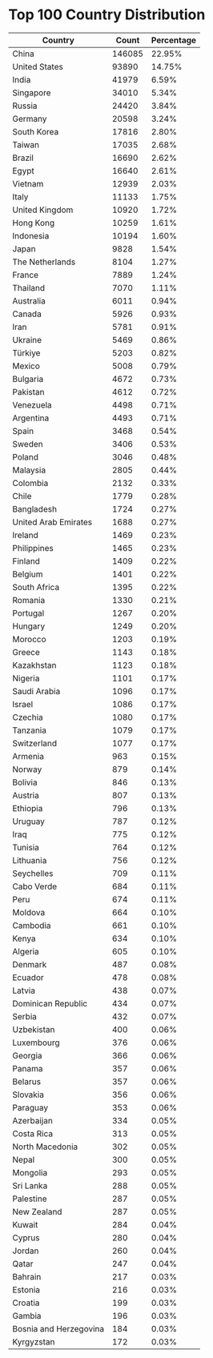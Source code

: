 # Top 100 Country Distribution
| Country | Count | Percentage |
|----|----|----|
| China | 146085 | 22.95% |
| United States | 93890 | 14.75% |
| India | 41979 | 6.59% |
| Singapore | 34010 | 5.34% |
| Russia | 24420 | 3.84% |
| Germany | 20598 | 3.24% |
| South Korea | 17816 | 2.80% |
| Taiwan | 17035 | 2.68% |
| Brazil | 16690 | 2.62% |
| Egypt | 16640 | 2.61% |
| Vietnam | 12939 | 2.03% |
| Italy | 11133 | 1.75% |
| United Kingdom | 10920 | 1.72% |
| Hong Kong | 10259 | 1.61% |
| Indonesia | 10194 | 1.60% |
| Japan | 9828 | 1.54% |
| The Netherlands | 8104 | 1.27% |
| France | 7889 | 1.24% |
| Thailand | 7070 | 1.11% |
| Australia | 6011 | 0.94% |
| Canada | 5926 | 0.93% |
| Iran | 5781 | 0.91% |
| Ukraine | 5469 | 0.86% |
| Türkiye | 5203 | 0.82% |
| Mexico | 5008 | 0.79% |
| Bulgaria | 4672 | 0.73% |
| Pakistan | 4612 | 0.72% |
| Venezuela | 4498 | 0.71% |
| Argentina | 4493 | 0.71% |
| Spain | 3468 | 0.54% |
| Sweden | 3406 | 0.53% |
| Poland | 3046 | 0.48% |
| Malaysia | 2805 | 0.44% |
| Colombia | 2132 | 0.33% |
| Chile | 1779 | 0.28% |
| Bangladesh | 1724 | 0.27% |
| United Arab Emirates | 1688 | 0.27% |
| Ireland | 1469 | 0.23% |
| Philippines | 1465 | 0.23% |
| Finland | 1409 | 0.22% |
| Belgium | 1401 | 0.22% |
| South Africa | 1395 | 0.22% |
| Romania | 1330 | 0.21% |
| Portugal | 1267 | 0.20% |
| Hungary | 1249 | 0.20% |
| Morocco | 1203 | 0.19% |
| Greece | 1143 | 0.18% |
| Kazakhstan | 1123 | 0.18% |
| Nigeria | 1101 | 0.17% |
| Saudi Arabia | 1096 | 0.17% |
| Israel | 1086 | 0.17% |
| Czechia | 1080 | 0.17% |
| Tanzania | 1079 | 0.17% |
| Switzerland | 1077 | 0.17% |
| Armenia | 963 | 0.15% |
| Norway | 879 | 0.14% |
| Bolivia | 846 | 0.13% |
| Austria | 807 | 0.13% |
| Ethiopia | 796 | 0.13% |
| Uruguay | 787 | 0.12% |
| Iraq | 775 | 0.12% |
| Tunisia | 764 | 0.12% |
| Lithuania | 756 | 0.12% |
| Seychelles | 709 | 0.11% |
| Cabo Verde | 684 | 0.11% |
| Peru | 674 | 0.11% |
| Moldova | 664 | 0.10% |
| Cambodia | 661 | 0.10% |
| Kenya | 634 | 0.10% |
| Algeria | 605 | 0.10% |
| Denmark | 487 | 0.08% |
| Ecuador | 478 | 0.08% |
| Latvia | 438 | 0.07% |
| Dominican Republic | 434 | 0.07% |
| Serbia | 432 | 0.07% |
| Uzbekistan | 400 | 0.06% |
| Luxembourg | 376 | 0.06% |
| Georgia | 366 | 0.06% |
| Panama | 357 | 0.06% |
| Belarus | 357 | 0.06% |
| Slovakia | 356 | 0.06% |
| Paraguay | 353 | 0.06% |
| Azerbaijan | 334 | 0.05% |
| Costa Rica | 313 | 0.05% |
| North Macedonia | 302 | 0.05% |
| Nepal | 300 | 0.05% |
| Mongolia | 293 | 0.05% |
| Sri Lanka | 288 | 0.05% |
| Palestine | 287 | 0.05% |
| New Zealand | 287 | 0.05% |
| Kuwait | 284 | 0.04% |
| Cyprus | 280 | 0.04% |
| Jordan | 260 | 0.04% |
| Qatar | 247 | 0.04% |
| Bahrain | 217 | 0.03% |
| Estonia | 216 | 0.03% |
| Croatia | 199 | 0.03% |
| Gambia | 196 | 0.03% |
| Bosnia and Herzegovina | 184 | 0.03% |
| Kyrgyzstan | 172 | 0.03% |
